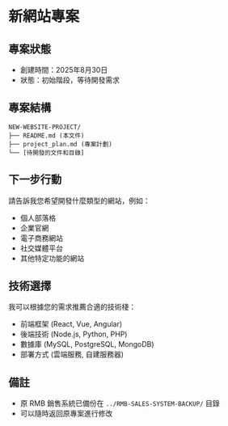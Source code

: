 # 新網站專案

## 專案狀態
- 創建時間：2025年8月30日
- 狀態：初始階段，等待開發需求

## 專案結構
```
NEW-WEBSITE-PROJECT/
├── README.md (本文件)
├── project_plan.md (專案計劃)
└── [待開發的文件和目錄]
```

## 下一步行動
請告訴我您希望開發什麼類型的網站，例如：
- 個人部落格
- 企業官網
- 電子商務網站
- 社交媒體平台
- 其他特定功能的網站

## 技術選擇
我可以根據您的需求推薦合適的技術棧：
- 前端框架 (React, Vue, Angular)
- 後端技術 (Node.js, Python, PHP)
- 數據庫 (MySQL, PostgreSQL, MongoDB)
- 部署方式 (雲端服務, 自建服務器)

## 備註
- 原 RMB 銷售系統已備份在 `../RMB-SALES-SYSTEM-BACKUP/` 目錄
- 可以隨時返回原專案進行修改


